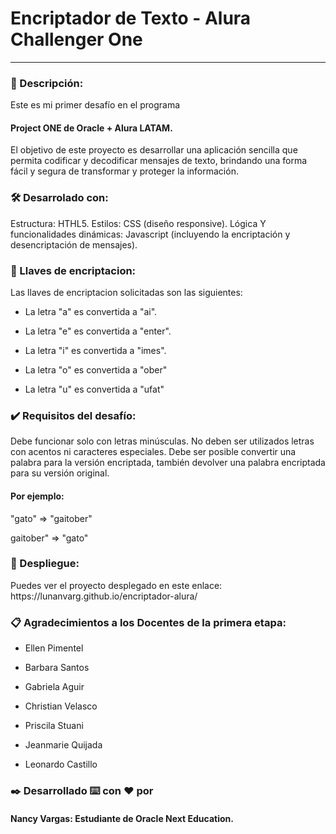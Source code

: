 <h1> Encriptador de Texto - Alura Challenger One </h1> 

--------------------------------------------------
<h3>📃 Descripción: </h3> 
Este es mi primer desafío en el programa
<h4>Project ONE de Oracle + Alura LATAM. </h4>
El objetivo de este proyecto es desarrollar una aplicación sencilla que permita codificar y decodificar mensajes de texto, brindando una forma fácil y segura de transformar y proteger la información.


<h3>🛠️ Desarrolado con: </h3> 
Estructura: HTHL5.
Estilos: CSS (diseño responsive).
Lógica Y funcionalidades dinámicas: Javascript (incluyendo la encriptación y desencriptación de mensajes).


<h3>🔑 Llaves de encriptacion: </h3>
Las llaves de encriptacion solicitadas son las siguientes:

* La letra "a" es convertida a "ai".

* La letra "e" es convertida a "enter".

* La letra "i" es convertida a "imes".

* La letra "o" es convertida a "ober"

* La letra "u" es convertida a "ufat"


<h3>✔️ Requisitos del desafío: </h3>
Debe funcionar solo con letras minúsculas.
No deben ser utilizados letras con acentos ni caracteres especiales.
Debe ser posible convertir una palabra para la versión encriptada, también devolver una palabra encriptada para su versión original.
<h4>Por ejemplo:</h4>

"gato" => "gaitober"

gaitober" => "gato"

<h3>🚀 Despliegue: </h3>
Puedes ver el proyecto desplegado en este enlace: https://lunanvarg.github.io/encriptador-alura/


<h3>📋 Agradecimientos a los Docentes de la primera etapa: </h3> 

* Ellen Pimentel

* Barbara Santos
  
* Gabriela Aguir
  
* Christian Velasco
  
* Priscila Stuani
  
* Jeanmarie Quijada
  
* Leonardo Castillo


<h3>✒️ Desarrollado ⌨️ con ❤️ por</h3>
<h4> Nancy Vargas: Estudiante de Oracle Next Education.</h4>
